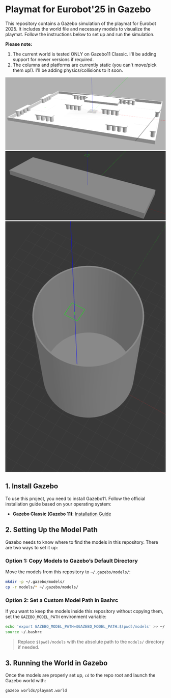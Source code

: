 # Playmat for Eurobot'25 in Gazebo

This repository contains a Gazebo simulation of the playmat for Eurobot 2025. It includes the world file and necessary models to visualize the playmat. Follow the instructions below to set up and run the simulation.

**Please note:**
1. The current world is tested ONLY on Gazebo11 Classic. I'll be adding support for newer versions if required.
2. The columns and platforms are currently static (you can't move/pick them up!). I'll be adding physics/collisions to it soon.

![alt text](images/playmat_01.png)
![alt text](images/platform_.png)
![alt text](images/column_.png)

## 1. Install Gazebo
To use this project, you need to install Gazebo11. Follow the official installation guide based on your operating system:
- **Gazebo Classic (Gazebo 11)**: [Installation Guide](https://classic.gazebosim.org/tutorials?cat=install)

## 2. Setting Up the Model Path
Gazebo needs to know where to find the models in this repository. There are two ways to set it up:

### **Option 1: Copy Models to Gazebo’s Default Directory**
Move the models from this repository to `~/.gazebo/models/`:
```bash
mkdir -p ~/.gazebo/models/
cp -r models/* ~/.gazebo/models/
```

### **Option 2: Set a Custom Model Path in Bashrc**
If you want to keep the models inside this repository without copying them, set the `GAZEBO_MODEL_PATH` environment variable:
```bash
echo 'export GAZEBO_MODEL_PATH=$GAZEBO_MODEL_PATH:$(pwd)/models' >> ~/.bashrc
source ~/.bashrc
```
> Replace `$(pwd)/models` with the absolute path to the `models/` directory if needed.

## 3. Running the World in Gazebo
Once the models are properly set up, `cd` to the repo root and launch the Gazebo world with:
```bash
gazebo worlds/playmat.world
```
